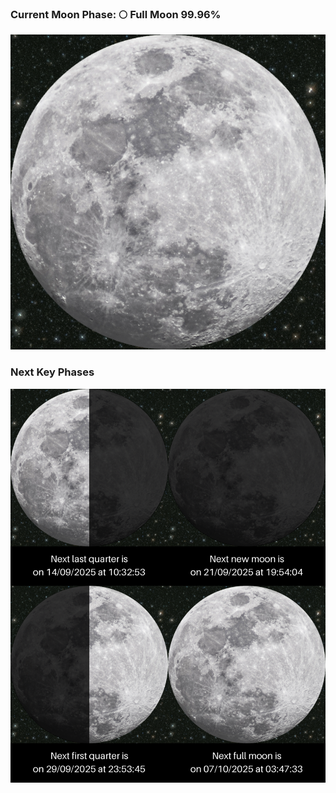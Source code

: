 ### Current Moon Phase: 🌕 Full Moon 99.96%
![Moon Phase](moonphase.png)
### Next Key Phases
![Gallery](gallery.png)